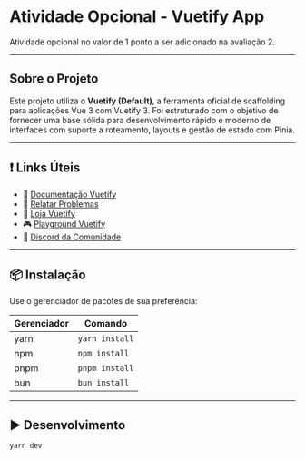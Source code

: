 # Atividade Opcional - Vuetify App

Atividade opcional no valor de 1 ponto a ser adicionado na avaliação 2.

---

## Sobre o Projeto

Este projeto utiliza o **Vuetify (Default)**, a ferramenta oficial de scaffolding para aplicações Vue 3 com Vuetify 3. Foi estruturado com o objetivo de fornecer uma base sólida para desenvolvimento rápido e moderno de interfaces com suporte a roteamento, layouts e gestão de estado com Pinia.

---

## ❗️ Links Úteis

- 📄 [Documentação Vuetify](https://vuetifyjs.com/)
- 🚨 [Relatar Problemas](https://issues.vuetifyjs.com/)
- 🏬 [Loja Vuetify](https://store.vuetifyjs.com/)
- 🎮 [Playground Vuetify](https://play.vuetifyjs.com/)
- 💬 [Discord da Comunidade](https://community.vuetifyjs.com)

---

## 📦 Instalação

Use o gerenciador de pacotes de sua preferência:

| Gerenciador | Comando         |
|-------------|-----------------|
| yarn        | `yarn install`  |
| npm         | `npm install`   |
| pnpm        | `pnpm install`  |
| bun         | `bun install`   |

---

## ▶️ Desenvolvimento

```bash
yarn dev
